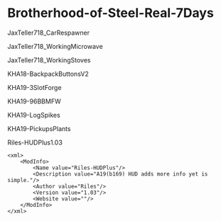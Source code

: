 # Brotherhood-of-Steel-Real-7Days

JaxTeller718_CarRespawner

<?xml version="1.0" encoding="UTF-8" ?>
<xml>
	<ModInfo>
		<Name value="JaxTeller718_CarRespawner" />
		<Description value="Adds a small bush after a car wreck is harvested. It will regrow into a new random car in 1800 minutes or 30 in game days. This is adjustable." />
		<Author value="JaxTeller718"/>
		<Version value="A19" />
		<Website value="https://ravenhearst.enjin.com/" />
	</ModInfo>
</xml>

JaxTeller718_WorkingMicrowave

<?xml version="1.0" encoding="UTF-8" ?>
<xml>
	<ModInfo>
		<Name value="JaxTeller718_WorkingMicrowave" />
		<Description value="Adds a working microwave you can harvest from in game microwaves. Adds canned food recipes and empty bowls to loot." />
		<Author value="JaxTeller718"/>
		<Version value="A19" />
		<Website value="https://ravenhearst.enjin.com/" />
	</ModInfo>
</xml>


JaxTeller718_WorkingStoves

<?xml version="1.0" encoding="UTF-8" ?>
<xml>
	<ModInfo>
		<Name value="JaxTeller718_WorkingStoves" />
		<Description value="Adds a stove upgrade kit so you can use world stoves to cook" />
		<Author value="JaxTeller718"/>
		<Version value="A19" />
		<Website value="https://ravenhearst.enjin.com/" />
	</ModInfo>
</xml>

KHA18-BackpackButtonsV2

<?xml version="1.0" encoding="UTF-8" ?>
<xml>
	<ModInfo>
		<Name value="Custom Backpack Buttons V2" />
		<Description value="Adds Stash All, Stash All But First Row and Stack All buttons to the backpack. Uses UI icons already present in the game for better server compatibility." />
		<Author value="KhaineGB" />
		<Version value="1.0" />
	</ModInfo>
</xml>


KHA19-3SlotForge

<?xml version="1.0" encoding="UTF-8" ?>
<xml>
    <ModInfo>
        <Name value="Khaine's 3-slot Forge Input" />
        <Description value="This modlet changes the forge to 3 slots." />
        <Author value="KhaineGB" />
        <Version value="1.0.0" />
    </ModInfo>
</xml>


KHA19-96BBMFW

<?xml version="1.0" encoding="UTF-8" ?>
<xml>
    <ModInfo>
        <Name value="Khaine's 60-slot Bigger Backpack Mod" />
        <Description value="This modlet changes the players backpack from 18 slots/45 total to 32 slots/60 total." />
        <Author value="KhaineGB" />
        <Version value="1.0.0" />
    </ModInfo>
</xml>


KHA19-LogSpikes

<?xml version="1.0" encoding="UTF-8" ?>
<xml>
    <ModInfo>
        <Name value="Log Spike Modlet" />
        <Description value="This modlet adds recipes back for the wood log spike and scrap iron spike." />
        <Author value="KhaineGB" />
        <Version value="1.0.0" />
    </ModInfo>
</xml>


KHA19-PickupsPlants

<?xml version="1.0" encoding="UTF-8" ?>
<xml>
    <ModInfo>
        <Name value="Pick up wild plants mod, by Khaine" />
        <Description value="This modlet restores the ability to pick up wild plants using E, like cotton, corn, goldenrod, etc." />
        <Author value="KhaineGB" />
        <Version value="1.0.0" />
    </ModInfo>
</xml>


Riles-HUDPlus1.03

<?xml version="1.0" encoding="UTF-8"?>
	<xml>
		<ModInfo>
			<Name value="Riles-HUDPlus"/>
			<Description value="A19(b169) HUD adds more info yet is simple."/>
			<Author value="Riles"/>
			<Version value="1.03"/>
			<Website value=""/>
		</ModInfo>
	</xml>
